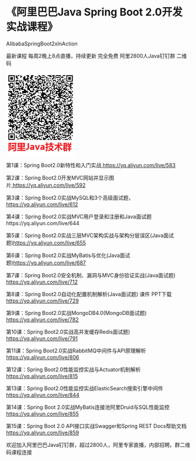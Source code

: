 # 《阿里巴巴Java Spring Boot 2.0开发实战课程》
AlibabaSpringBoot2xInAction

最新课程 每周2晚上8点直播，持续更新 完全免费 阿里2800人Java钉钉群 二维码

![阿里巴巴Java群二维码](https://github.com/FrankXuLei/AlibabaSpringBoot2x/blob/master/C926B5D9-9BC2-4452-B14E-7F2F506EDAF9.png)  

第1课：Spring Boot2.0新特性和入门实战,https://yq.aliyun.com/live/583  

第2课：Spring Boot2.0开发MVC网站并显示图片,https://yq.aliyun.com/live/592

第3课：Spring Boot2.0实战MySQL和3个高级面试题，https://yq.aliyun.com/live/612

第4课：Spring Boot2.0实战MVC用户登录和注册和Java面试题https://yq.aliyun.com/live/644

第5课：Spring Boot2.0实战三层MVC架构实战与架构分层误区(Java面试题)https://yq.aliyun.com/live/655

第6课：Spring Boot2.0实战MyBatis与优化(Java面试题)https://yq.aliyun.com/live/687

第7课：Spring Boot2.0安全机制、漏洞与MVC身份验证实战(Java面试题) https://yq.aliyun.com/live/712

第8课：Spring Boot2.0自动化配置机制解析(Java面试题) 课件 PPT下载 https://yq.aliyun.com/live/729

第9课：Spring Boot2.0实战MongoDB4.0(MongoDB面试题) https://yq.aliyun.com/live/782

第10课：Spring Boot2.0实战高并发缓存Redis面试题) https://yq.aliyun.com/live/791

第11课：Spring Boot2.0实战RabbitMQ中间件与API原理解析 https://yq.aliyun.com/live/806

第12课：Spring Boot2.0性能监控实战与Actuator机制解析 https://yq.aliyun.com/live/815

第13课：Spring Boot2.0性能监控实战ElasticSearch搜索引擎中间件 https://yq.aliyun.com/live/844

第14课：Spring Boot 2.0实战MyBatis连接池阿里Druid与SQL性能监控 https://yq.aliyun.com/live/855

第15课：Spring Boot 2.0 API接口实战Swagger和Spring REST Docs帮助文档 https://yq.aliyun.com/live/859

欢迎加入阿里巴巴Java钉钉群，超过2800人，阿里专家直播，内部招聘。群二维码课程连接

